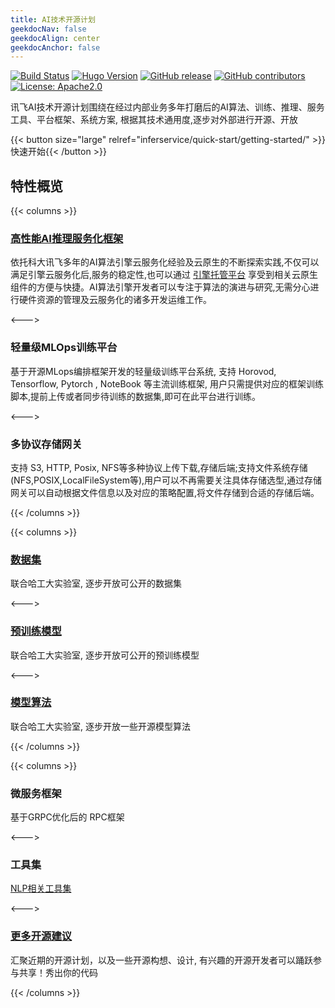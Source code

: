 ```yaml
---
title: AI技术开源计划
geekdocNav: false
geekdocAlign: center
geekdocAnchor: false
---
```


<!-- markdownlint-capture -->
<!-- markdownlint-disable MD033 -->

<span class="badge-placeholder">[![Build Status](https://img.shields.io/drone/build/thegeeklab/hugo-geekdoc?logo=drone&server=https%3A%2F%2Fdrone.thegeeklab.de)](https://drone.thegeeklab.de/thegeeklab/hugo-geekdoc)</span>
<span class="badge-placeholder">[![Hugo Version](https://img.shields.io/badge/hugo-0.83-blue.svg)](https://gohugo.io)</span>
<span class="badge-placeholder">[![GitHub release](https://img.shields.io/github/v/release/xfyun/AthenaServing)](https://github.com/xfyun/AthenaServing/releases/latest)</span>
<span class="badge-placeholder">[![GitHub contributors](https://img.shields.io/github/contributors/xfyun/AthenaServing)](https://github.com/xfyun/AthenaServing/graphs/contributors)</span>
<span class="badge-placeholder">[![License: Apache2.0](https://img.shields.io/github/license/xfyun/AthenaServing)](https://github.com/xfyun/AthenaServing/blob/master/LICENSE)</span>

<!-- markdownlint-restore -->

讯飞AI技术开源计划围绕在经过内部业务多年打磨后的AI算法、训练、推理、服务工具、平台框架、系统方案, 根据其技术通用度,逐步对外部进行开源、开放

{{< button size="large" relref="inferservice/quick-start/getting-started/" >}}快速开始{{< /button >}}

## 特性概览

{{< columns >}}

### [高性能AI推理服务化框架](https://github.com/xfyun/AthenaServing)

依托科大讯飞多年的AI算法引擎云服务化经验及云原生的不断探索实践,不仅可以满足引擎云服务化后,服务的稳定性,也可以通过 [引擎托管平台]() 享受到相关云原生组件的方便与快捷。AI算法引擎开发者可以专注于算法的演进与研究,无需分心进行硬件资源的管理及云服务化的诸多开发运维工作。

<--->

### 轻量级MLOps训练平台

基于开源MLops编排框架开发的轻量级训练平台系统, 支持 Horovod, Tensorflow, Pytorch , NoteBook 等主流训练框架, 用户只需提供对应的框架训练脚本,提前上传或者同步待训练的数据集,即可在此平台进行训练。

<--->

### 多协议存储网关

支持 S3, HTTP, Posix, NFS等多种协议上传下载,存储后端;支持文件系统存储(NFS,POSIX,LocalFileSystem等),用户可以不再需要关注具体存储选型,通过存储网关可以自动根据文件信息以及对应的策略配置,将文件存储到合适的存储后端。

{{< /columns >}}

{{< columns >}}

### [数据集](https://ymcui.com/resources.html)

联合哈工大实验室, 逐步开放可公开的数据集

<--->

### [预训练模型](https://ymcui.com/resources.html)


联合哈工大实验室, 逐步开放可公开的预训练模型

<--->

### [模型算法](https://ymcui.com/resources.html)


联合哈工大实验室, 逐步开放一些开源模型算法

{{< /columns >}}

{{< columns >}}

### 微服务框架
基于GRPC优化后的 RPC框架

<--->
### 工具集

[NLP相关工具集](https://ymcui.com/resources.html)


<--->

### [更多开源建议](https://github.com/xfyun/opensource)

汇聚近期的开源计划，以及一些开源构想、设计, 有兴趣的开源开发者可以踊跃参与共享！秀出你的代码

{{< /columns >}}
